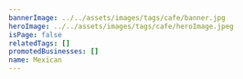 ```yaml
---
bannerImage: ../../assets/images/tags/cafe/banner.jpg
heroImage: ../../assets/images/tags/cafe/heroImage.jpeg
isPage: false
relatedTags: []
promotedBusinesses: []
name: Mexican
---
```

